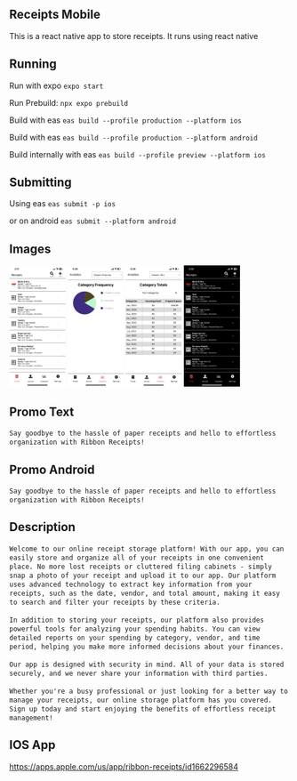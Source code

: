 ## Receipts Mobile

This is a react native app to store receipts. It runs using react native

## Running
Run with expo `expo start` 

Run Prebuild: `npx expo prebuild`

Build with eas `eas build --profile production --platform ios`

Build with eas `eas build --profile production --platform android`

Build internally with eas `eas build --profile preview --platform ios`
## Submitting
Using eas `eas submit -p ios`

or on android `eas submit --platform android `

## Images
<img src="images/image1.png" alt= “” width="20%">
<img src="images/IMG_0790.PNG" alt= “” width="20%">
<img src="images/IMG_0791.PNG" alt= “” width="20%">
<img src="images/image0.png" alt= “” width="20%">


## Promo Text
```
Say goodbye to the hassle of paper receipts and hello to effortless organization with Ribbon Receipts!
```

## Promo Android
```
Say goodbye to the hassle of paper receipts and hello to effortless organization with Ribbon Receipts!
```

## Description
```
Welcome to our online receipt storage platform! With our app, you can easily store and organize all of your receipts in one convenient place. No more lost receipts or cluttered filing cabinets - simply snap a photo of your receipt and upload it to our app. Our platform uses advanced technology to extract key information from your receipts, such as the date, vendor, and total amount, making it easy to search and filter your receipts by these criteria.

In addition to storing your receipts, our platform also provides powerful tools for analyzing your spending habits. You can view detailed reports on your spending by category, vendor, and time period, helping you make more informed decisions about your finances.

Our app is designed with security in mind. All of your data is stored securely, and we never share your information with third parties.

Whether you're a busy professional or just looking for a better way to manage your receipts, our online storage platform has you covered. Sign up today and start enjoying the benefits of effortless receipt management!
```

## IOS App
https://apps.apple.com/us/app/ribbon-receipts/id1662296584